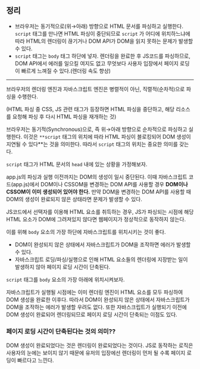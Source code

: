 ## 정리

- 브라우저는 동기적으로(위→아래) 방향으로 HTML 문서를 파싱하고 실행한다. `script` 태그를 만나면 HTML 파싱이 중단되므로 `script` 가 어디에 위치하느냐에 따라 HTML의 렌더링이 끊기거나 DOM API가 DOM을 읽지 못하는 문제가 발생할 수 있다.
- `script` 태그는 `body` 태그 하단에 넣자. 렌더링을 완료한 후 JS코드를 파싱하므로, DOM API에서 에러를 일으킬 여지도 없고 무엇보다 사용자 입장에서 페이지 로딩이 빠르게 느껴질 수 있다.(렌더링 속도 향상)

---


브라우저의 렌더링 엔진과 자바스크립트 엔진은 병렬적이 아닌, 직렬적(순차적)으로 파싱을 수행한다.

(HTML 파싱 중 CSS, JS 관련 태그가 등장하면 HTML 파싱을 중단하고, 해당 리소스를 요청해 파싱 후 다시 HTML 파싱을 재개하는 것)

브라우저는 동기적(Synchronous)으로, 즉 위→아래 방향으로 순차적으로 파싱하고 실행한다. 이것은 `**script` 태그의 위치에 따라 HTML 파싱이 블로킹되어 DOM 생성이 지연될 수 있다**는 것을 의미한다. 따라서 `script` 태그의 위치는 중요한 의미를 갖는다.

`script` 태그가 HTML 문서의 `head` 내에 있는 상황을 가정해보자.

app.js의 파싱과 실행 이전까지는 DOM의 생성이 일시 중단된다. 이때 자바스크립트 코드(app.js)에서 DOM이나 CSSOM을 변경하는 DOM API를 사용할 경우 **DOM이나 CSSOM이 이미 생성되어 있어야 한다.** 만약 DOM을 변경하는 DOM API를 사용할 때 DOM의 생성이 완료되지 않은 상태라면 문제가 발생할 수 있다.

JS코드에서 선택자를 이용해 HTML 요소를 취득하는 경우, JS가 파싱되는 시점에 해당 HTML 요소가 DOM에 그려져있지 않다면 웹페이지가 정상적으로 동작하지 않는다.

이를 위해 `body` 요소의 가장 하단에 자바스크립트를 위치시키는 것이 좋다.

- DOM이 완성되지 않은 상태에서 자바스크립트가 DOM을 조작하면 에러가 발생할 수 있다.
- 자바스크립트 로딩/파싱/실행으로 인해 HTML 요소들의 렌더링에 지장받는 일이 발생하지 않아 페이지 로딩 시간이 단축된다.

`script` 태그를 `body` 요소의 가장 아래에 위치시켜보자.

자바스크립트가 실행될 시점에는 이미 렌더링 엔진이 HTML 요소를 모두 파싱하여 DOM 생성을 완료한 이후다. 따라서 DOM이 완성되지 않은 상태에서 자바스크립트가 DOM을 조작하는 에러가 발생할 우려도 없다. 또한 자바스크립트가 실행되기 이전에 DOM 생성이 완료되어 렌더링되므로 페이지 로딩 시간이 단축되는 이점도 있다.

### 페이지 로딩 시간이 단축된다는 것의 의미??

DOM 생성이 완료되었다는 것은 렌더링이 완료되었다는 것이다. JS로 동작하는 로직은 사용자의 눈에는 보이지 않기 때문에 유저의 입장에선 렌더링이 먼저 될 수록 페이지 로딩이 빠르다고 느낀다.
